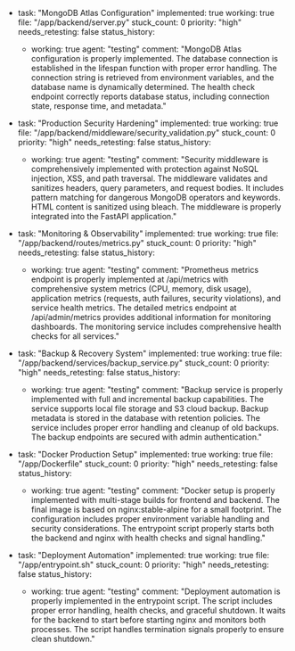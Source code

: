   - task: "MongoDB Atlas Configuration"
    implemented: true
    working: true
    file: "/app/backend/server.py"
    stuck_count: 0
    priority: "high"
    needs_retesting: false
    status_history:
      - working: true
        agent: "testing"
        comment: "MongoDB Atlas configuration is properly implemented. The database connection is established in the lifespan function with proper error handling. The connection string is retrieved from environment variables, and the database name is dynamically determined. The health check endpoint correctly reports database status, including connection state, response time, and metadata."

  - task: "Production Security Hardening"
    implemented: true
    working: true
    file: "/app/backend/middleware/security_validation.py"
    stuck_count: 0
    priority: "high"
    needs_retesting: false
    status_history:
      - working: true
        agent: "testing"
        comment: "Security middleware is comprehensively implemented with protection against NoSQL injection, XSS, and path traversal. The middleware validates and sanitizes headers, query parameters, and request bodies. It includes pattern matching for dangerous MongoDB operators and keywords. HTML content is sanitized using bleach. The middleware is properly integrated into the FastAPI application."

  - task: "Monitoring & Observability"
    implemented: true
    working: true
    file: "/app/backend/routes/metrics.py"
    stuck_count: 0
    priority: "high"
    needs_retesting: false
    status_history:
      - working: true
        agent: "testing"
        comment: "Prometheus metrics endpoint is properly implemented at /api/metrics with comprehensive system metrics (CPU, memory, disk usage), application metrics (requests, auth failures, security violations), and service health metrics. The detailed metrics endpoint at /api/admin/metrics provides additional information for monitoring dashboards. The monitoring service includes comprehensive health checks for all services."

  - task: "Backup & Recovery System"
    implemented: true
    working: true
    file: "/app/backend/services/backup_service.py"
    stuck_count: 0
    priority: "high"
    needs_retesting: false
    status_history:
      - working: true
        agent: "testing"
        comment: "Backup service is properly implemented with full and incremental backup capabilities. The service supports local file storage and S3 cloud backup. Backup metadata is stored in the database with retention policies. The service includes proper error handling and cleanup of old backups. The backup endpoints are secured with admin authentication."

  - task: "Docker Production Setup"
    implemented: true
    working: true
    file: "/app/Dockerfile"
    stuck_count: 0
    priority: "high"
    needs_retesting: false
    status_history:
      - working: true
        agent: "testing"
        comment: "Docker setup is properly implemented with multi-stage builds for frontend and backend. The final image is based on nginx:stable-alpine for a small footprint. The configuration includes proper environment variable handling and security considerations. The entrypoint script properly starts both the backend and nginx with health checks and signal handling."

  - task: "Deployment Automation"
    implemented: true
    working: true
    file: "/app/entrypoint.sh"
    stuck_count: 0
    priority: "high"
    needs_retesting: false
    status_history:
      - working: true
        agent: "testing"
        comment: "Deployment automation is properly implemented in the entrypoint script. The script includes proper error handling, health checks, and graceful shutdown. It waits for the backend to start before starting nginx and monitors both processes. The script handles termination signals properly to ensure clean shutdown."